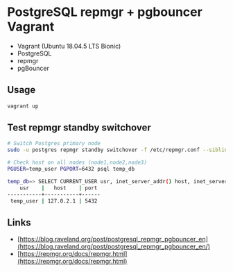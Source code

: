 # PostgreSQL repmgr + pgbouncer Vagrant

* Vagrant (Ubuntu 18.04.5 LTS Bionic)
* PostgreSQL
* repmgr
* pgBouncer

## Usage
```sh
vagrant up
```

## Test repmgr standby switchover
```sh
# Switch Postgres primary node
sudo -u postgres repmgr standby switchover -f /etc/repmgr.conf --siblings-follow

# Check host on all nodes (node1,node2,node3)
PGUSER=temp_user PGPORT=6432 psql temp_db

temp_db=> SELECT CURRENT_USER usr, inet_server_addr() host, inet_server_port() port;
    usr    |   host    | port
-----------+-----------+------
 temp_user | 127.0.2.1 | 5432
 ```

## Links
* [https://blog.raveland.org/post/postgresql_repmgr_pgbouncer_en](https://blog.raveland.org/post/postgresql_repmgr_pgbouncer_en/)
* [https://repmgr.org/docs/repmgr.html](https://repmgr.org/docs/repmgr.html)
